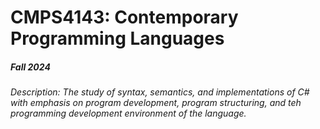 
# **CMPS4143: Contemporary Programming Languages**
##### *Fall 2024*
###### Description: The study of syntax, semantics, and implementations of C# with  emphasis on program development, program structuring, and teh programming development environment of the language.
